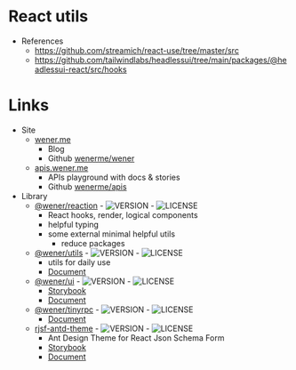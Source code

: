 # React utils

- References
  - https://github.com/streamich/react-use/tree/master/src
  - https://github.com/tailwindlabs/headlessui/tree/main/packages/@headlessui-react/src/hooks

<!-- LINK:BEGIN -->

# Links

* Site
  * [wener.me](https://wener.me)
    * Blog
    * Github [wenerme/wener](https://github.com/wenerme/wener)
  * [apis.wener.me](https://apis.wener.me/)
    * APIs playground with docs & stories
    * Github [wenerme/apis](https://github.com/wenerme/apis)
* Library
  * [@wener/reaction](https://www.npmjs.com/package/@wener/reaction) - ![VERSION](https://img.shields.io/npm/v/@wener/reaction) - ![LICENSE](https://img.shields.io/npm/l/@wener/reaction)
    * React hooks, render, logical components
    * helpful typing
    * some external minimal helpful utils
      * reduce packages
  * [@wener/utils](https://www.npmjs.com/package/@wener/utils) - ![VERSION](https://img.shields.io/npm/v/@wener/utils) - ![LICENSE](https://img.shields.io/npm/l/@wener/utils)
    * utils for daily use
    * [Document](https://apis.wener.me/docs/@wener/utils/)
  * [@wener/ui](https://www.npmjs.com/package/@wener/ui) - ![VERSION](https://img.shields.io/npm/v/@wener/ui) - ![LICENSE](https://img.shields.io/npm/l/@wener/ui)
    * [Storybook](https://apis.wener.me/storybook/@wener/ui)
    * [Document](https://apis.wener.me/docs/@wener/ui/)
  * [@wener/tinyrpc](https://www.npmjs.com/package/@wener/tinyrpc) - ![VERSION](https://img.shields.io/npm/v/@wener/tinyrpc) - ![LICENSE](https://img.shields.io/npm/l/@wener/tinyrpc)
    * [Document](https://apis.wener.me/docs/@wener/tinyrpc/)
  * [rjsf-antd-theme](https://www.npmjs.com/package/rjsf-antd-theme) - ![VERSION](https://img.shields.io/npm/v/rjsf-antd-theme) - ![LICENSE](https://img.shields.io/npm/l/rjsf-antd-theme)
    * Ant Design Theme for React Json Schema Form
    * [Storybook](https://apis.wener.me/storybook/rjsf-antd-theme)
    * [Document](https://apis.wener.me/docs/rjsf-antd-theme/)

<!-- LINK:END -->
